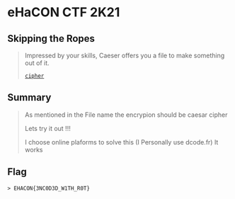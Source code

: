 # eHaCON CTF 2K21

## Skipping the Ropes

> Impressed by your skills, Caeser offers  you a file to make something out of it.
>
>
> [`cipher`](cipher.txt)

## Summary

> As mentioned in the File name the encrypion should be caesar cipher
> 
> Lets try it out !!!
>
>I choose online plaforms to solve this (I Personally use dcode.fr)
> It works

## Flag
```
> EHACON{3NC0D3D_W1TH_R0T}
```
